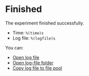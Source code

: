 # Finished

The experiment finished successfully.

- Time: `%(time)s`
- Log file: `%(logfile)s`

You can:

- [Open log file](opensesame://event.after_experiment_open_logfile)
- [Open log-file folder](opensesame://event.after_experiment_open_logfile_folder)
- [Copy log file to file pool](opensesame://event.after_experiment_copy_logfile)
